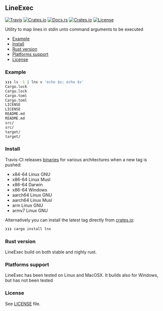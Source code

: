 ## LineExec
[![Travis](https://img.shields.io/travis/crisidev/lnx?style=for-the-badge)](https://travis-ci.org/github/crisidev/lnx)
[![Crates.io](https://img.shields.io/crates/v/lnx?style=for-the-badge)](https://crates.io/crates/lnx)
[![Docs.rs](https://img.shields.io/badge/docs.rs-rustdoc-green?style=for-the-badge)](https://docs.rs/crate/lnx)
[![Crates.io](https://img.shields.io/crates/d/lnx?style=for-the-badge)](https://crates.io/crates/lnx)
[![License](https://img.shields.io/badge/license-MIT-blue?style=for-the-badge)](https://github.com/crisidev/lnx/blob/master/LICENSE)

Utility to map lines in stdin unto command arguments to be executed

- [Example](#example)
- [Install](#install)
- [Rust version](#rust-version)
- [Platforms support](#platforms-support)
- [License](#license)

### Example
```sh
❯❯❯ ls -1 | lnx v 'echo $v; echo $v'
Cargo.lock
Cargo.lock
Cargo.toml
Cargo.toml
LICENSE
LICENSE
README.md
README.md
src/
src/
target/
target/
```

### Install
Travis-CI releases [binaries](https://github.com/crisidev/lnx/releases) for various architectures when a new tag is pushed:
* x84-64 Linux GNU
* x86-64 Linux Musl
* x86-64 Darwin
* x86-64 Windows
* aarch64 Linux GNU
* aarch64 Linux Musl
* arm Linux GNU
* armv7 Linux GNU

Alternatively you can install the latest tag directly from [crates.io](https://crates.io/crates/lnx):
```sh
❯❯❯ cargo install lnx
```

### Rust version
LineExec build on both stable and nighly rust.

### Platforms support
LineExec has been tested on Linux and MacOSX. It builds also for Windows, but has not been tested 

### License
See [LICENSE](https://github.com/crisidev/lnx/blob/master/LICENSE) file.
